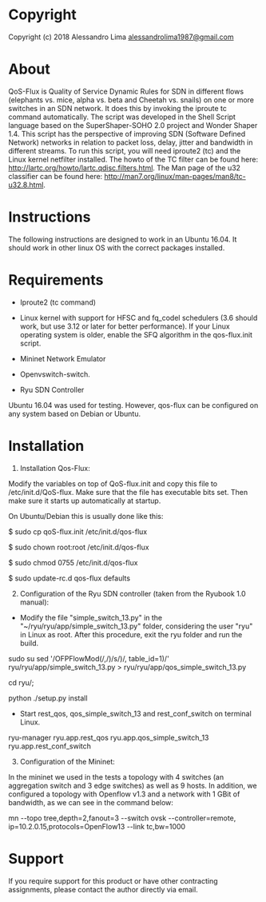 # Copyright
Copyright (c) 2018 Alessandro Lima alessandrolima1987@gmail.com

# About
QoS-Flux is Quality of Service Dynamic Rules for SDN in different flows (elephants vs. mice, alpha vs. beta and Cheetah vs. snails) on one or more switches in an SDN network. It does this by invoking the iproute tc command automatically. The script was developed in the Shell Script language based on the SuperShaper-SOHO 2.0 project and Wonder Shaper 1.4. This script has the perspective of improving SDN (Software Defined Network) networks in relation to packet loss, delay, jitter and bandwidth in different streams.
To run this script, you will need iproute2 (tc) and the Linux kernel netfilter installed. The howto of the TC filter can be found here: http://lartc.org/howto/lartc.qdisc.filters.html.
The Man page of the u32 classifier can be found here: http://man7.org/linux/man-pages/man8/tc-u32.8.html.

# Instructions
 
The following instructions are designed to work in an Ubuntu 16.04. It should work in other linux OS with the correct packages installed.

# Requirements

- Iproute2 (tc command)

- Linux kernel with support for HFSC and fq_codel schedulers (3.6 should work, but use 3.12 or later for better performance). If your Linux operating system is older, enable the SFQ algorithm in the qos-flux.init script.

- Mininet Network Emulator

- Openvswitch-switch.

- Ryu SDN Controller 

Ubuntu 16.04 was used for testing. However, qos-flux can be configured on any system based on Debian or Ubuntu.

# Installation

1) Installation Qos-Flux:

Modify the variables on top of QoS-flux.init and copy this file to /etc/init.d/QoS-flux. Make sure that the file has executable bits set. Then make sure it starts up automatically at startup.

On Ubuntu/Debian this is usually done like this:

$ sudo cp qoS-flux.init /etc/init.d/qos-flux

$ sudo chown root:root /etc/init.d/qos-flux

$ sudo chmod 0755 /etc/init.d/qos-flux

$ sudo update-rc.d qos-flux defaults

2) Configuration of the Ryu SDN controller (taken from the Ryubook 1.0 manual):

- Modify the file "simple_switch_13.py" in the "~/ryu/ryu/app/simple_switch_13.py" folder, considering the user "ryu" in Linux as root. After this procedure, exit the ryu folder and run the build.

sudo su sed '/OFPFlowMod(/,/)/s/)/, table_id=1)/' ryu/ryu/app/simple_switch_13.py > ryu/ryu/app/qos_simple_switch_13.py

cd ryu/; 

python ./setup.py install

- Start rest_qos, qos_simple_switch_13 and rest_conf_switch on terminal Linux.

ryu-manager ryu.app.rest_qos ryu.app.qos_simple_switch_13 ryu.app.rest_conf_switch

3) Configuration of the Mininet:

In the mininet we used in the tests a topology with 4 switches (an aggregation switch and 3 edge switches) as well as 9 hosts. In addition, we configured a topology with Openflow v1.3 and a network with 1 GBit of bandwidth, as we can see in the command below:

mn --topo tree,depth=2,fanout=3 --switch ovsk --controller=remote, ip=10.2.0.15,protocols=OpenFlow13 --link tc,bw=1000

# Support

If you require support for this product or have other contracting assignments, please contact the author directly via email.

